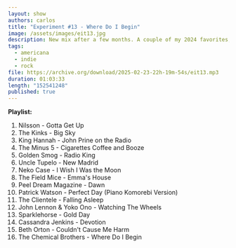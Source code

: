```yaml
---
layout: show
authors: carlos
title: "Experiment #13 - Where Do I Begin"
image: /assets/images/eit13.jpg
description: New mix after a few months. A couple of my 2024 favorites, plus a bunch of classics.
tags:
  - americana
  - indie
  - rock
file: https://archive.org/download/2025-02-23-22h-19m-54s/eit13.mp3
duration: 01:03:33
length: "152541248"
published: true
---
```

**Playlist:**

1. Nilsson - Gotta Get Up
2. The Kinks - Big Sky
3. King Hannah - John Prine on the Radio
4. The Minus 5 - Cigarettes Coffee and Booze
5. Golden Smog - Radio King
6. Uncle Tupelo - New Madrid
7. Neko Case - I Wish I Was the Moon
8. The Field Mice - Emma's House
9. Peel Dream Magazine - Dawn
10. Patrick Watson - Perfect Day (Piano Komorebi Version)
11. The Clientele - Falling Asleep
12. John Lennon & Yoko Ono - Watching The Wheels
13. Sparklehorse - Gold Day
14. Cassandra Jenkins - Devotion
15. Beth Orton - Couldn't Cause Me Harm
16. The Chemical Brothers - Where Do I Begin
